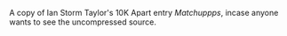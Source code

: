A copy of Ian Storm Taylor's 10K Apart entry *Matchuppps*, incase anyone wants to see the uncompressed source.